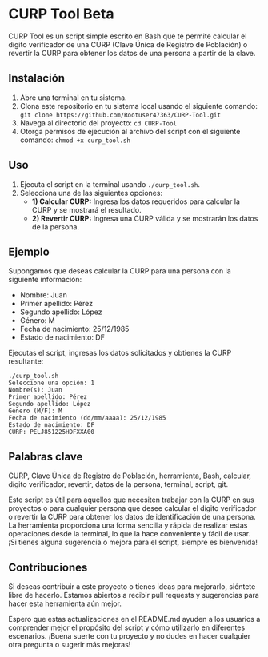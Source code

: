 # CURP Tool Beta 

CURP Tool es un script simple escrito en Bash que te permite calcular el dígito verificador de una CURP (Clave Única de Registro de Población) o revertir la CURP para obtener los datos de una persona a partir de la clave.

## Instalación

1. Abre una terminal en tu sistema.
2. Clona este repositorio en tu sistema local usando el siguiente comando: `git clone https://github.com/Rootuser47363/CURP-Tool.git`
3. Navega al directorio del proyecto: `cd CURP-Tool`
4. Otorga permisos de ejecución al archivo del script con el siguiente comando: `chmod +x curp_tool.sh`

## Uso

1. Ejecuta el script en la terminal usando `./curp_tool.sh`.
2. Selecciona una de las siguientes opciones:
   - **1) Calcular CURP:** Ingresa los datos requeridos para calcular la CURP y se mostrará el resultado.
   - **2) Revertir CURP:** Ingresa una CURP válida y se mostrarán los datos de la persona.

## Ejemplo

Supongamos que deseas calcular la CURP para una persona con la siguiente información:
- Nombre: Juan
- Primer apellido: Pérez
- Segundo apellido: López
- Género: M
- Fecha de nacimiento: 25/12/1985
- Estado de nacimiento: DF

Ejecutas el script, ingresas los datos solicitados y obtienes la CURP resultante:

```
./curp_tool.sh
Seleccione una opción: 1
Nombre(s): Juan
Primer apellido: Pérez
Segundo apellido: López
Género (M/F): M
Fecha de nacimiento (dd/mm/aaaa): 25/12/1985
Estado de nacimiento: DF
CURP: PELJ851225HDFXXA00
```

## Palabras clave

CURP, Clave Única de Registro de Población, herramienta, Bash, calcular, dígito verificador, revertir, datos de la persona, terminal, script, git.

Este script es útil para aquellos que necesiten trabajar con la CURP en sus proyectos o para cualquier persona que desee calcular el dígito verificador o revertir la CURP para obtener los datos de identificación de una persona. La herramienta proporciona una forma sencilla y rápida de realizar estas operaciones desde la terminal, lo que la hace conveniente y fácil de usar. ¡Si tienes alguna sugerencia o mejora para el script, siempre es bienvenida!

## Contribuciones

Si deseas contribuir a este proyecto o tienes ideas para mejorarlo, siéntete libre de hacerlo. Estamos abiertos a recibir pull requests y sugerencias para hacer esta herramienta aún mejor.

Espero que estas actualizaciones en el README.md ayuden a los usuarios a comprender mejor el propósito del script y cómo utilizarlo en diferentes escenarios. ¡Buena suerte con tu proyecto y no dudes en hacer cualquier otra pregunta o sugerir más mejoras!
